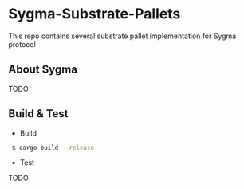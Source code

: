 # Sygma-Substrate-Pallets

This repo contains several substrate pallet implementation for Sygma protocol

## About Sygma

TODO

## Build  & Test

- Build

```sh
 $ cargo build --release
```

- Test

TODO